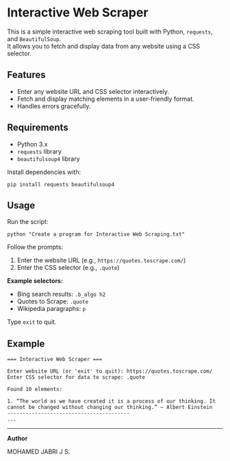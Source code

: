 # Interactive Web Scraper

This is a simple interactive web scraping tool built with Python, `requests`, and `BeautifulSoup`.  
It allows you to fetch and display data from any website using a CSS selector.

## Features

- Enter any website URL and CSS selector interactively.
- Fetch and display matching elements in a user-friendly format.
- Handles errors gracefully.

## Requirements

- Python 3.x
- `requests` library
- `beautifulsoup4` library

Install dependencies with:

```
pip install requests beautifulsoup4
```

## Usage

Run the script:

```
python "Create a program for Interactive Web Scraping.txt"
```

Follow the prompts:

1. Enter the website URL (e.g., `https://quotes.toscrape.com/`)
2. Enter the CSS selector (e.g., `.quote`)

**Example selectors:**

- Bing search results: `.b_algo h2`
- Quotes to Scrape: `.quote`
- Wikipedia paragraphs: `p`

Type `exit` to quit.

## Example

```
=== Interactive Web Scraper ===

Enter website URL (or 'exit' to quit): https://quotes.toscrape.com/
Enter CSS selector for data to scrape: .quote

Found 10 elements:

1. “The world as we have created it is a process of our thinking. It cannot be changed without changing our thinking.” — Albert Einstein
----------------------------------------
...
```

---
**Author**

MOHAMED JABRI J S.